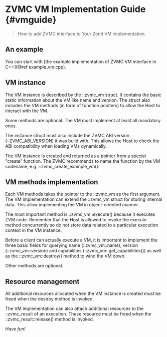 # ZVMC VM Implementation Guide {#vmguide}

> How to add ZVMC interface to Your Zond VM implementation.

## An example

You can start with [the example implementation of ZVMC VM interface in C++](@ref example_vm.cpp).

## VM instance

The VM instance is described by the ::zvmc_vm struct. It contains the
basic static information about the VM like name and version. The struct also
includes the VM methods (in form of function pointers) to allow the Host
to interact with the VM.

Some methods are optional. The VM must implement at least all mandatory ones.

The instance struct must also include the ZVMC ABI version (::ZVMC_ABI_VERSION)
it was build with. This allows the Host to check the ABI compatibility when
loading VMs dynamically.

The VM instance is created and returned as a pointer from a special "create"
function. The ZVMC recommends to name the function by the VM codename,
e.g. ::zvmc_create_example_vm().

## VM methods implementation

Each VM methods takes the pointer to the ::zvmc_vm as the first argument.
The VM implementation can extend the ::zvmc_vm struct for storing internal
data. This allow implementing the VM in object-oriented manner.

The most important method is ::zvmc_vm::execute() because it executes ZVM code.
Remember that the Host is allowed to invoke the execute method concurrently
so do not store data related to a particular execution context in the VM instance.

Before a client can actually execute a VM, it is important to implement the three
basic fields for querying name (::zvmc_vm::name), version (::zvmc_vm::version)
and capabilities (::zvmc_vm::get_capabilities()) as well as the ::zvmc_vm::destroy()
method to wind the VM down.

Other methods are optional.

## Resource management

All additional resources allocated when the VM instance is created must be
freed when the destroy method is invoked.

The VM implementation can also attach additional resources to the ::zvmc_result
of an execution. These resource must be freed when the ::zvmc_result::release()
method is invoked.


*Have fun!*
